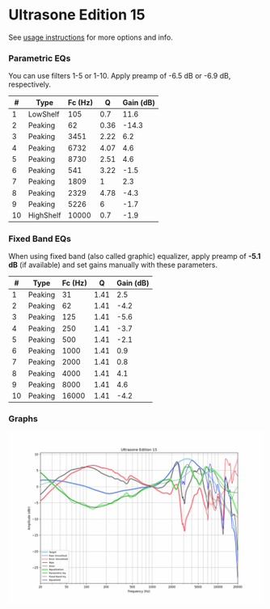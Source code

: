 # Ultrasone Edition 15
See [usage instructions](https://github.com/jaakkopasanen/AutoEq#usage) for more options and info.

### Parametric EQs
You can use filters 1-5 or 1-10. Apply preamp of -6.5 dB or -6.9 dB, respectively.

|   # | Type      |   Fc (Hz) |    Q |   Gain (dB) |
|-----|-----------|-----------|------|-------------|
|   1 | LowShelf  |       105 | 0.7  |        11.6 |
|   2 | Peaking   |        62 | 0.36 |       -14.3 |
|   3 | Peaking   |      3451 | 2.22 |         6.2 |
|   4 | Peaking   |      6732 | 4.07 |         4.6 |
|   5 | Peaking   |      8730 | 2.51 |         4.6 |
|   6 | Peaking   |       541 | 3.22 |        -1.5 |
|   7 | Peaking   |      1809 | 1    |         2.3 |
|   8 | Peaking   |      2329 | 4.78 |        -4.3 |
|   9 | Peaking   |      5226 | 6    |        -1.7 |
|  10 | HighShelf |     10000 | 0.7  |        -1.9 |

### Fixed Band EQs
When using fixed band (also called graphic) equalizer, apply preamp of **-5.1 dB** (if available) and set gains manually with these parameters.

|   # | Type    |   Fc (Hz) |    Q |   Gain (dB) |
|-----|---------|-----------|------|-------------|
|   1 | Peaking |        31 | 1.41 |         2.5 |
|   2 | Peaking |        62 | 1.41 |        -4.2 |
|   3 | Peaking |       125 | 1.41 |        -5.6 |
|   4 | Peaking |       250 | 1.41 |        -3.7 |
|   5 | Peaking |       500 | 1.41 |        -2.1 |
|   6 | Peaking |      1000 | 1.41 |         0.9 |
|   7 | Peaking |      2000 | 1.41 |         0.8 |
|   8 | Peaking |      4000 | 1.41 |         4.1 |
|   9 | Peaking |      8000 | 1.41 |         4.6 |
|  10 | Peaking |     16000 | 1.41 |        -4.2 |

### Graphs
![](./Ultrasone%20Edition%2015.png)
